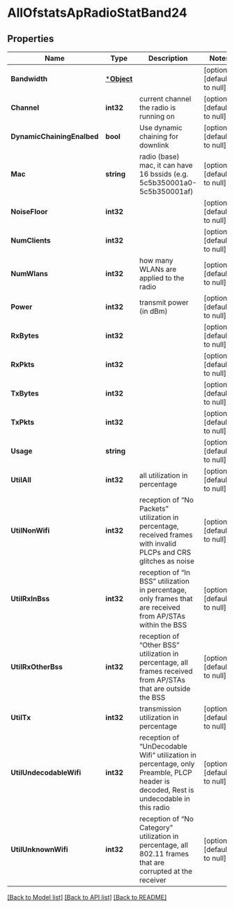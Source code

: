 # AllOfstatsApRadioStatBand24

## Properties
Name | Type | Description | Notes
------------ | ------------- | ------------- | -------------
**Bandwidth** | [***Object**](.md) |  | [optional] [default to null]
**Channel** | **int32** | current channel the radio is running on | [optional] [default to null]
**DynamicChainingEnalbed** | **bool** | Use dynamic chaining for downlink | [optional] [default to null]
**Mac** | **string** | radio (base) mac, it can have 16 bssids (e.g. 5c5b350001a0-5c5b350001af) | [optional] [default to null]
**NoiseFloor** | **int32** |  | [optional] [default to null]
**NumClients** | **int32** |  | [optional] [default to null]
**NumWlans** | **int32** | how many WLANs are applied to the radio | [optional] [default to null]
**Power** | **int32** | transmit power (in dBm) | [optional] [default to null]
**RxBytes** | **int32** |  | [optional] [default to null]
**RxPkts** | **int32** |  | [optional] [default to null]
**TxBytes** | **int32** |  | [optional] [default to null]
**TxPkts** | **int32** |  | [optional] [default to null]
**Usage** | **string** |  | [optional] [default to null]
**UtilAll** | **int32** | all utilization in percentage | [optional] [default to null]
**UtilNonWifi** | **int32** | reception of “No Packets” utilization in percentage, received frames with invalid PLCPs and CRS glitches as noise | [optional] [default to null]
**UtilRxInBss** | **int32** | reception of “In BSS” utilization in percentage, only frames that are received from AP/STAs within the BSS | [optional] [default to null]
**UtilRxOtherBss** | **int32** | reception of “Other BSS” utilization in percentage, all frames received from AP/STAs that are outside the BSS | [optional] [default to null]
**UtilTx** | **int32** | transmission utilization in percentage | [optional] [default to null]
**UtilUndecodableWifi** | **int32** | reception of “UnDecodable Wifi“ utilization in percentage, only Preamble, PLCP header is decoded, Rest is undecodable in this radio | [optional] [default to null]
**UtilUnknownWifi** | **int32** | reception of “No Category” utilization in percentage, all 802.11 frames that are corrupted at the receiver | [optional] [default to null]

[[Back to Model list]](../README.md#documentation-for-models) [[Back to API list]](../README.md#documentation-for-api-endpoints) [[Back to README]](../README.md)

